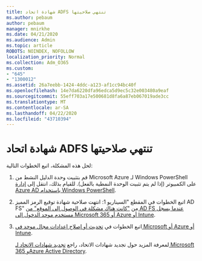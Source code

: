 ```yaml
---
title: شهادة اتحاد ADFS تنتهي صلاحيتها
ms.author: pebaum
author: pebaum
manager: mnirkhe
ms.date: 04/21/2020
ms.audience: Admin
ms.topic: article
ROBOTS: NOINDEX, NOFOLLOW
localization_priority: Normal
ms.collection: Adm_O365
ms.custom:
- "645"
- "1300012"
ms.assetid: 26a7eebb-1424-4ddc-a123-af1cc94bc40f
ms.openlocfilehash: 14e7da6220dfa96edca5d9ec5c32e003480a9eaf
ms.sourcegitcommit: 55eff703a17e500681d8fa6a87eb067019ade3cc
ms.translationtype: MT
ms.contentlocale: ar-SA
ms.lasthandoff: 04/22/2020
ms.locfileid: "43710394"
---
```

# <a name="adfs-federation-certificate-expiring"></a>شهادة اتحاد ADFS تنتهي صلاحيتها

لحل هذه المشكلة، اتبع الخطوات التالية:
  
1. قم بتثبيت وحدة الدليل النشط من Microsoft Azure لـ Windows PowerShell على الكمبيوتر (إذا لم يتم تثبيت الوحدة النمطية بالفعل). للقيام بذلك، انتقل إلى [إدارة Azure AD باستخدام Windows PowerShell](https://aka.ms/aadposh).

2. اتبع الخطوات في المقطع "السيناريو 1: انتهت صلاحية شهادة توقيع الرمز المميز AD FS" من ["كانت هناك مشكلة في الوصول إلى الموقع" من AD FS عندما يسجل مستخدم موحد الدخول إلى Microsoft 365 أو Azure أو Intune](https://support.microsoft.com/help/2713898/there-was-a-problem-accessing-the-site-error-from-ad-fs-when-a-federat).

3. اتبع الخطوات في [تحديث أو إصلاح إعدادات مجال موحد في Microsoft أو Azure أو Intune](https://docs.microsoft.com/office365/troubleshoot/security/update-federated-domain-office-365).

    لمعرفة المزيد حول تجديد شهادات الاتحاد، راجع [تجديد شهادات الاتحاد لـ Microsoft 365 وAzure Active Directory](https://docs.microsoft.com/azure/active-directory/connect/active-directory-aadconnect-o365-certs).

